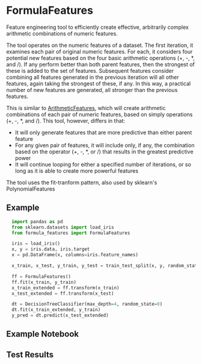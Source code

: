 # FormulaFeatures
Feature engineering tool to efficiently create effective, arbitrarily complex arithmetic combinations of numeric features.

The tool operates on the numeric features of a dataset. The first iteration, it examines each pair of original numeric features. For each, it considers four potential new features based on the four basic arithmetic operations (+, -, *, and /). If any perform better than both parent features, then the strongest of these is added to the set of features. Subsequent features consider combining all features generated in the previous iteration will all other features, again taking the strongest of these, if any. In this way, a practical number of new features are generated, all stronger than the previous features.

This is similar to [ArithmeticFeatures](https://github.com/Brett-Kennedy/ArithmeticFeatures), which will create arithmetic combinations of each pair of numeric features, based on simply operations (+, -, *, and /). This tool, however, differs in that:
- It will only generate features that are more predictive than either parent feature
- For any given pair of features, it will include only, if any, the combination based on the operator (+, -, *, or /) that results in the greatest predictive power
- It will continue looping for either a specified number of iterations, or so long as it is able to create more powerful features

The tool uses the fit-tranform pattern, also used by sklearn's PolynomialFeatures

## Example
```python
  import pandas as pd
  from sklearn.datasets import load_iris
  from formula_features import FormulaFeatures

  iris = load_iris()
  x, y = iris.data, iris.target
  x = pd.DataFrame(x, columns=iris.feature_names)

  x_train, x_test, y_train, y_test = train_test_split(x, y, random_state=42)

  ff = FormulaFeatures()
  ff.fit(x_train, y_train)
  x_train_extended = ff.transform(x_train)
  x_test_extended = ff.transform(x_test)

  dt = DecisionTreeClassifier(max_depth=4, random_state=0)
  dt.fit(x_train_extended, y_train)
  y_pred = dt.predict(x_test_extended)
```


  ## Example Notebook

  ## Test Results

  
